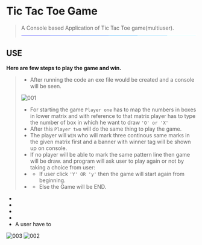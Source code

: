 # Tic Tac Toe Game

> A Console based Application of Tic Tac Toe game(multiuser). 
<img src="https://github.com/MLX15/MLX15/blob/master/a.gif"></a>

## USE 
 **Here are few steps to play the game and win.**
 > * After running the code an exe file would be created and a console will be seen. 
 >
 > ![001](https://user-images.githubusercontent.com/78251168/173621686-336db59f-045d-45fa-8ef7-6b7affa3d457.png)
 >
> * For starting the game `Player one` has to map the numbers in boxes in lower matrix and with reference to that matrix player has to type the number of box in which he want to draw `'O' or 'X'` 
> * After this `Player two` will do the same thing to play the game.
> * The player will `WIN` who will mark three continous same marks in the given matrix first and a banner with winner tag will be shown up on console. 
> * If no player will be able to mark the same pattern line then game will be draw. and program will ask user to play again or not by taking a choice from user: 
> * * If user click `'Y' OR 'y'` then the game will start again from beginning.
> * * Else the Game will be END.
 * 
 * 
 * 
 * 
 * A user have to 


![003](https://user-images.githubusercontent.com/78251168/173621739-8e5ba85a-1b2b-4180-b7f8-5a2ea6b5f37b.png)
![002](https://user-images.githubusercontent.com/78251168/173621781-f2af1f07-0519-41fc-b36c-78788b6793f7.png)
